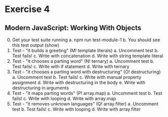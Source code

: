 # Exercise 4
## Modern JavaScript: Working With Objects

0. Get your test suite running
  a. npm run test-module-1
  b. You should see this test output (show)
1. Test - "it builds a greeting" (M! template literals)
  a. Uncomment test
  b. Test fails!
  c. Write with concatenation
  d. Write with string template literal
2. Test - "it chooses a parting word" (N! ternary)
  a. Uncomment test
  b. Test fails!
  c. Write with if statement
  d. Write with ternary
3. Test - "it chooses a parting word with destructuring" (O! destructuring)
  a. Uncomment test
  b. Test fails!
  c. Write with manual property assignment
  d. Write with destructuring in the body
  e. Write with destructuring in arguments
4. Test - "it maps parting words" (P! array.map)
  a. Uncomment test
  b. Test fails!
  c. Write with looping
  d. Write with array.map
5. Test - "it removes unknown languages" (Q! array.filter)
  a. Uncomment test
  b. Test fails!
  c. Write with looping
  d. Write with array.filter
